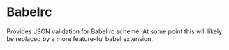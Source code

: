 # Babelrc

Provides JSON validation for Babel rc scheme. At some point this will likely be
replaced by a more feature-ful babel extension. 